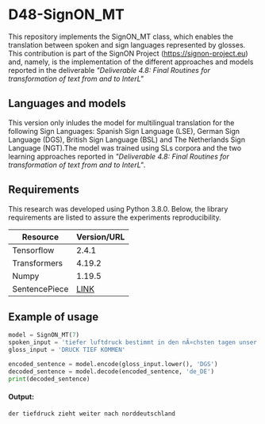 # D48-SignON_MT

This repository implements the SignON_MT class, which enables the translation between spoken and sign languages represented by glosses. This contribution is part of the SignON Project (https://signon-project.eu) and, namely, is the implementation of the different approaches and models reported in the deliverable _"Deliverable 4.8: Final Routines for transformation of text from and to InterL"_

## Languages and models

This version only inludes the model for multilingual translation for the following Sign Languages: Spanish Sign Language (LSE), German Sign Language (DGS), British Sign Language (BSL) and The Netherlands Sign Language (NGT).The model was trained using SLs corpora and the two learning approaches reported in  _"Deliverable 4.8: Final Routines for transformation of text from and to InterL"_.

<!---It includes models for Spanish Sign Language (LSE), German Sign Language (DGS), British Sign Language (BSL) and The Netherlands Sign Language (NGT) and it also implements a multilingual model. The models were trained using SLs corpora and the two learning approaches reported in  _"Deliverable 4.8: Final Routines for transformation of text from and to InterL"_.

| Language | Approach 1 link | Approach 2 link |
| ------------- | ------------- | ------------- |
| LSE | [LSE-1](https://github.com/google/sentencepiece) | [LSE-2](https://github.com/google/sentencepiece) |
| BSL | [BSL-1](https://github.com/google/sentencepiece) | [BSL-2](https://github.com/google/sentencepiece) |
| NGT | [NGT-1](https://github.com/google/sentencepiece) | [NGT-2](https://github.com/google/sentencepiece) |
| DGS | [DGS-1](https://github.com/google/sentencepiece) | [DGS-2](https://github.com/google/sentencepiece) |
--->

## Requirements
This research was developed using Python 3.8.0. Below, the library requirements are listed to assure the experiments reproducibility.

| Resource | Version/URL |
| ------------- | ------------- |
| Tensorflow | 2.4.1 |
| Transformers | 4.19.2 |
| Numpy | 1.19.5 |
| SentencePiece | [LINK](https://github.com/google/sentencepiece) |

## Example of usage
```python
model = SignON_MT(7)
spoken_input = 'tiefer luftdruck bestimmt in den nÃ¤chsten tagen unser wetter'
gloss_input = 'DRUCK TIEF KOMMEN'

encoded_sentence = model.encode(gloss_input.lower(), 'DGS')
decoded_sentence = model.decode(encoded_sentence, 'de_DE')
print(decoded_sentence)
```
#### Output:
    der tiefdruck zieht weiter nach norddeutschland
